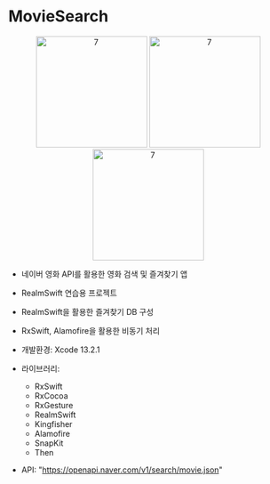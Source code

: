# MovieSearch



<p align="center">
<img width="200" alt="7" src="https://user-images.githubusercontent.com/62653558/163088392-f1e7710a-1a7e-411e-b459-2b6a5e3a9aae.PNG">
<img width="200" alt="7" src="https://user-images.githubusercontent.com/62653558/163088380-6afde5c8-e483-4a98-8376-e1b4d15d447d.PNG">
<img width="200" alt="7" src="https://user-images.githubusercontent.com/62653558/163088343-5d2ba883-3eed-43a2-bfe5-d305d1e480e4.PNG">
</p>

- 네이버 영화 API를 활용한 영화 검색 및 즐겨찾기 앱
- RealmSwift 연습용 프로젝트
- RealmSwift을 활용한 즐겨찾기 DB 구성
- RxSwift, Alamofire을 활용한 비동기 처리

- 개발환경: Xcode 13.2.1

- 라이브러리: 
  - RxSwift
  - RxCocoa
  - RxGesture
  - RealmSwift
  - Kingfisher
  - Alamofire
  - SnapKit
  - Then

- API: "https://openapi.naver.com/v1/search/movie.json"
